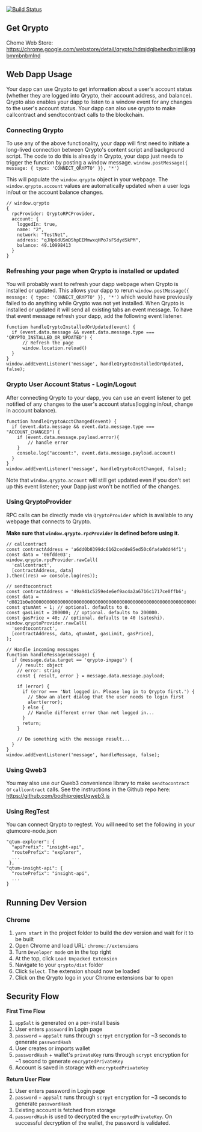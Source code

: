 [![Build Status](https://travis-ci.org/bodhiproject/qrypto.svg?branch=master)](https://travis-ci.org/bodhiproject/qrypto)

## Get Qrypto
Chome Web Store: https://chrome.google.com/webstore/detail/qrypto/hdmjdgjbehedbnjmljikggbmmbnbmlnd

## Web Dapp Usage

Your dapp can use Qrypto to get information about a user's account status (whether they are logged into Qrypto, their account address, and balance). Qrypto also enables your dapp to listen to a window event for any changes to the user's account status.
Your dapp can also use qrypto to make callcontract and sendtocontract calls to the blockchain. 

### Connecting Qrypto
To use any of the above functionality, your dapp will first need to initiate a long-lived connection between Qrypto's content script and background script.
The code to do this is already in Qrypto, your dapp just needs to trigger the function by posting a window message.
`window.postMessage({ message: { type: 'CONNECT_QRYPTO' }}, '*')`

This will populate the `window.qrypto` object in your webpage. The `window.qrypto.account` values are automatically updated when a user logs in/out or the account balance changes.

```
// window.qrypto
{
  rpcProvider: QryptoRPCProvider,
  account: {
    loggedIn: true, 
    name: "2", 
    network: "TestNet", 
    address: "qJHp6dUSmDShpEEMmwxqHPo7sFSdydSkPM", 
    balance: 49.10998413 
  }
}
```

### Refreshing your page when Qrypto is installed or updated
You will probably want to refresh your dapp webpage when Qrypto is installed or updated. This allows your dapp to rerun
`window.postMessage({ message: { type: 'CONNECT_QRYPTO' }}, '*')`
which would have previously failed to do anything while Qrypto was not yet installed. 
When Qrypto is installed or updated it will send all existing tabs an event message. To have that event message refresh your dapp, add the following event listener.

```
function handleQryptoInstalledOrUpdated(event) {
  if (event.data.message && event.data.message.type === 'QRYPTO_INSTALLED_OR_UPDATED') {
      // Refresh the page
      window.location.reload()
  }
}  
window.addEventListener('message', handleQryptoInstalledOrUpdated, false);
```

### Qrypto User Account Status - Login/Logout
After connecting Qrypto to your dapp, you can use an event listener to get notified of any changes to the user's account status(logging in/out, change in account balance).

```
function handleQryptoAcctChanged(event) {
  if (event.data.message && event.data.message.type === "ACCOUNT_CHANGED") {
  	if (event.data.message.payload.error){
  		// handle error
  	}
    console.log("account:", event.data.message.payload.account)
  }
}
window.addEventListener('message', handleQryptoAcctChanged, false);
```

Note that `window.qrypto.account` will still get updated even if you don't set up this event listener; your Dapp just won't be notified of the changes.

### Using QryptoProvider

RPC calls can be directly made via `QryptoProvider` which is available to any webpage that connects to Qrypto.

**Make sure that `window.qrypto.rpcProvider` is defined before using it.**

```
// callcontract
const contractAddress = 'a6dd0b0399dc6162cedde85ed50c6fa4a0dd44f1';
const data = '06fdde03';
window.qrypto.rpcProvider.rawCall(
  'callcontract',
  [contractAddress, data]
).then((res) => console.log(res));

// sendtocontract
const contractAddress = '49a941c5259e4e6ef9ac4a2a6716c1717ce0ffb6';
const data = 'd0821b0e0000000000000000000000000000000000000000000000000000000000000001';
const qtumAmt = 1; // optional. defaults to 0.
const gasLimit = 200000; // optional. defaults to 200000.
const gasPrice = 40; // optional. defaults to 40 (satoshi).
window.qryptoProvider.rawCall(
  'sendtocontract',
  [contractAddress, data, qtumAmt, gasLimit, gasPrice],
);

// Handle incoming messages
function handleMessage(message) {
  if (message.data.target == 'qrypto-inpage') {
    // result: object
    // error: string
    const { result, error } = message.data.message.payload;
    
    if (error) {
      if (error === 'Not logged in. Please log in to Qrypto first.') {
        // Show an alert dialog that the user needs to login first
        alert(error);
      } else {
        // Handle different error than not logged in...
      }
      return;
    }

    // Do something with the message result...
  }
}
window.addEventListener('message', handleMessage, false);
```

### Using Qweb3
You may also use our Qweb3 convenience library to make `sendtocontract` or `callcontract` calls. See the instructions in the Github repo here: https://github.com/bodhiproject/qweb3.js

### Using RegTest
You can connect Qrypto to regtest. You will need to set the following in your qtumcore-node.json

```
"qtum-explorer": {
  "apiPrefix": "insight-api",
  "routePrefix": "explorer",
  ...
 },
"qtum-insight-api": {
  "routePrefix": "insight-api",
  ...
}  
```

## Running Dev Version
### Chrome
1. `yarn start` in the project folder to build the dev version and wait for it to be built
2. Open Chrome and load URL: `chrome://extensions`
3. Turn `Developer mode` on in the top right
4. At the top, click `Load Unpacked Extension`
5. Navigate to your `qrypto/dist` folder
6. Click `Select`. The extension should now be loaded
7. Click on the Qrypto logo in your Chrome extensions bar to open

## Security Flow
**First Time Flow**
1. `appSalt` is generated on a per-install basis
2. User enters `password` in Login page
3. `password` + `appSalt` runs through `scrpyt` encryption for ~3 seconds to generate `passwordHash`
4. User creates or imports wallet
5. `passwordHash` + wallet's `privateKey` runs through `scrypt` encryption for ~1 second to generate `encryptedPrivateKey`
6. Account is saved in storage with `encryptedPrivateKey`

**Return User Flow**
1. User enters password in Login page
2. `password` + `appSalt` runs through `scrpyt` encryption for ~3 seconds to generate `passwordHash`
3. Existing account is fetched from storage
4. `passwordHash` is used to decrypted the `encryptedPrivateKey`. On successful decryption of the wallet, the password is validated.
